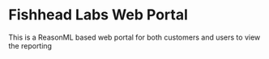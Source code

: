 # Fishhead Labs Web Portal

This is a ReasonML based web portal for both customers and users to view the reporting

